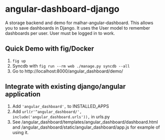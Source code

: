 angular-dashboard-django
========================

A storage backend and demo for malhar-angular-dashboard. This allows you to save dashboards in Django. 
It uses the User model to remember dashboards per user. User must be logged in to work.

## Quick Demo with fig/Docker

1. `fig up`
2. Syncdb with `fig run --rm web ./manage.py syncdb --all`
3. Go to http://localhost:8000/angular_dashboard/demo/

## Integrate with existing django/angular application

1. Add `'angular_dashboard',` to INSTALLED_APPS
2. Add `url(r'^angular_dashboard/', include('angular_dashboard.urls')),` in urls.py
3. See /angular_dashboard/templates/angular_dashboard/dashboard.html and
/angular_dashboard/static/angular_dashboard/app.js for example of using it.
